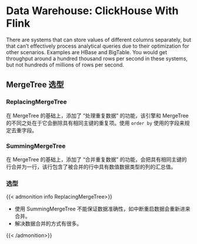 # Data Warehouse: ClickHouse With Flink


There are systems that can store values of different columns separately, but that can’t effectively process analytical queries due to their optimization for other scenarios. Examples are HBase and BigTable. You would get throughput around a hundred thousand rows per second in these systems, but not hundreds of millions of rows per second.

<!--more-->

## MergeTree 选型

### ReplacingMergeTree

在 MergeTree 的基础上，添加了 “处理重复数据” 的功能，该引擎和 MergeTree 的不同之处在于它会删除具有相同主键的重复项。使用 `order by` 使用的字段来规定去重字段。

### SummingMergeTree

在 MergeTree 的基础上，添加了 “合并重复数据” 的功能，会把具有相同主键的行合并为一行，该行包含了被合并的行中具有数值数据类型的列的汇总值。

### 选型

{{< admonition info ReplacingMergeTree>}}

+ 使用 SummingMergeTree 不能保证数据准确性，如中断重启数据会重新进来合并。
+ 解决数据合并的方式有很多。

{{< /admonition>}}

